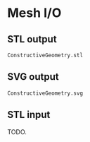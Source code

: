# Mesh I/O

## STL output

```@docs
ConstructiveGeometry.stl
```

## SVG output
```@docs
ConstructiveGeometry.svg
```

## STL input

TODO.
